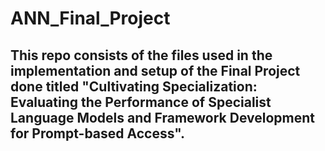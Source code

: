 # ANN_Final_Project

## This repo consists of the files used in the implementation and setup of the Final Project done titled "Cultivating Specialization: Evaluating the Performance of Specialist Language Models and Framework Development for Prompt-based Access".
